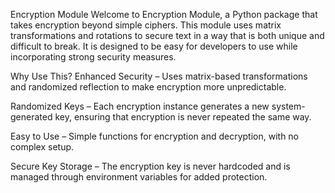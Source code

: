 Encryption Module
Welcome to Encryption Module, a Python package that takes encryption beyond simple ciphers. This module uses matrix transformations and rotations to secure text in a way that is both unique and difficult to break. It is designed to be easy for developers to use while incorporating strong security measures.

Why Use This?
Enhanced Security – Uses matrix-based transformations and randomized reflection to make encryption more unpredictable.

Randomized Keys – Each encryption instance generates a new system-generated key, ensuring that encryption is never repeated the same way.

Easy to Use – Simple functions for encryption and decryption, with no complex setup.

Secure Key Storage – The encryption key is never hardcoded and is managed through environment variables for added protection.

